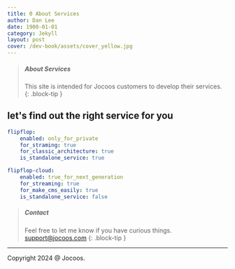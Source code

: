 ```yaml
---
title: Θ About Services
author: Dan Lee
date: 1900-01-01
category: Jekyll
layout: post
cover: /dev-book/assets/cover_yellow.jpg
---
```



> ##### About Services
>
> This site is intended for Jocoos customers to develop their services.
{: .block-tip }

## let's find out the right service for you

```yaml
flipflop:
    enabled: only_for_private
    for_straming: true
    for_classic_architecture: true
    is_standalone_service: true
```

```yaml
flipflop-cloud:
    enabled: true_for_next_generation
    for_streaming: true
    for_make_cms_easily: true
    is_standalone_service: false
```


> ##### Contact
>
> Feel free to let me know if you have curious things. support@jocoos.com
{: .block-tip }

-------------
Copyright 2024 @ Jocoos.
